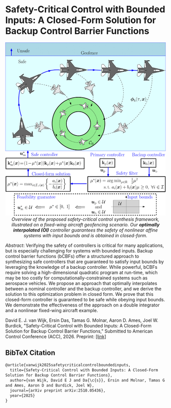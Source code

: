 # Safety-Critical Control with Bounded Inputs: A Closed-Form Solution for Backup Control Barrier Functions

<p align="center">
  <img src="hero.png" alt="Hero figure" width="550"><br>
  <em>Overview of the proposed safety-critical control synthesis framework, illustrated on a fixed-wing aircraft geofencing scenario. Our <b>optimally interpolated (OI)</b> controller guarantees the safety of nonlinear affine systems with input bounds and is obtained in closed-form.</em>
</p>

*Abstract*: 
Verifying the safety of controllers is critical for many applications, but is especially challenging for systems with bounded inputs. Backup control barrier functions (bCBFs) offer a structured approach to synthesizing safe controllers that are guaranteed to satisfy input bounds by leveraging the knowledge of a backup controller. While powerful, bCBFs require solving a high-dimensional quadratic program at run-time, which may be too costly for computationally-constrained systems such as aerospace vehicles. We propose an approach that optimally interpolates between a nominal controller and the backup controller, and we derive the solution to this optimization problem in closed form. We prove that this closed-form controller is guaranteed to be safe while obeying input bounds. We demonstrate the effectiveness of the approach on a double integrator and a nonlinear fixed-wing aircraft example.

David E. J. van Wijk, Ersin Das, Tamas G. Molnar, Aaron D. Ames, Joel W. Burdick, "Safety-Critical Control with Bounded Inputs: A Closed-Form Solution for Backup Control Barrier Functions," Submitted to American Control Conference (ACC), 2026. Preprint: [[link]](https://arxiv.org/abs/2510.05436#)

## BibTeX Citation

```
@article{vanwijk2025safetycriticalcontrolboundedinputs,
  title={Safety-Critical Control with Bounded Inputs: A Closed-Form Solution for Backup Control Barrier Functions},
  author={van Wijk, David E J and Da{\c{s}}, Ersin and Molnar, Tamas G and Ames, Aaron D and Burdick, Joel W},
  journal={arXiv preprint arXiv:2510.05436},
  year={2025}
}
```
